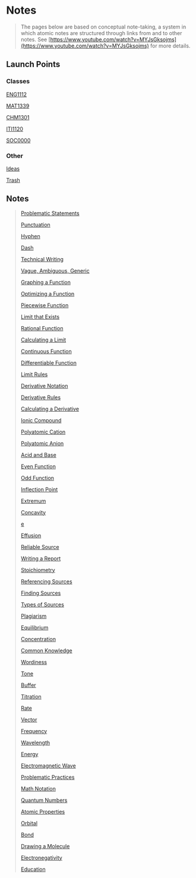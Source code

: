 # Notes

> The pages below are based on conceptual note-taking, a system in which
atomic notes are structured through links from and to other notes.
See [https://www.youtube.com/watch?v=MYJsGksojms](https://www.youtube.com/watch?v=MYJsGksojms) for more details.
> 

## Launch Points

### Classes

[ENG1112](Notes%20a61f38520e91467e8d968fa8795f3b5a/ENG1112%202a1e789232354ebfa8015efb7ea6e2a1.md)

[MAT1339](Notes%20a61f38520e91467e8d968fa8795f3b5a/MAT1339%208a6786f469bf4b508f0a61e33633c55a.md)

[CHM1301](Notes%20a61f38520e91467e8d968fa8795f3b5a/CHM1301%20fbd6212a61d0406ca50755b78e533e89.md)

[ITI1120](Notes%20a61f38520e91467e8d968fa8795f3b5a/ITI1120%204bf38af4a18e47fb99927fa23f6a6b9d.md)

[SOC0000](Notes%20a61f38520e91467e8d968fa8795f3b5a/SOC0000%20c66bceb0be124c88be12e65fcf9d976f.md)

### Other

[Ideas](Notes%20a61f38520e91467e8d968fa8795f3b5a/Ideas%20b5dee5fa11e649769216640d88d2a998.md)

[Trash](Notes%20a61f38520e91467e8d968fa8795f3b5a/Trash%20cf67c60d8a204741a3710936b41fad9f.md)

## Notes

> 
> 
> 
> [Problematic Statements](Notes%20a61f38520e91467e8d968fa8795f3b5a/Problematic%20Statements%200ee3231c1df244a49d79c60f5dd6dcd4.md)
> 
> [Punctuation](Notes%20a61f38520e91467e8d968fa8795f3b5a/Punctuation%20f7ee999b0ff047d394b703252a309288.md)
> 
> [Hyphen](Notes%20a61f38520e91467e8d968fa8795f3b5a/Hyphen%20dbf38a63abab407caaa60d092d7db4f4.md)
> 
> [Dash](Notes%20a61f38520e91467e8d968fa8795f3b5a/Dash%200c3252234ba64343995ca9e29f56e188.md)
> 
> [Technical Writing](Notes%20a61f38520e91467e8d968fa8795f3b5a/Technical%20Writing%206c4e93f1d55a4771a4a90adf26ce1594.md)
> 
> [Vague, Ambiguous, Generic](Notes%20a61f38520e91467e8d968fa8795f3b5a/Vague,%20Ambiguous,%20Generic%205a350b9dc1e04bd7b1f0ec1406b67a38.md)
> 
> [Graphing a Function](Notes%20a61f38520e91467e8d968fa8795f3b5a/Graphing%20a%20Function%20318cd65c176748bc96643aa8abf2724d.md)
> 
> [Optimizing a Function](Notes%20a61f38520e91467e8d968fa8795f3b5a/Optimizing%20a%20Function%20ef535e7314a8400c986e777adc2bbdcb.md)
> 
> [Piecewise Function](Notes%20a61f38520e91467e8d968fa8795f3b5a/Piecewise%20Function%2042163ed51aff4fc583cc7cfebb507524.md)
> 
> [Limit that Exists](Notes%20a61f38520e91467e8d968fa8795f3b5a/Limit%20that%20Exists%206a9c8aa5e455457ba848eb37d8d12bc7.md)
> 
> [Rational Function](Notes%20a61f38520e91467e8d968fa8795f3b5a/Rational%20Function%207e9aa1c92c1b4d76a8bca5706be9a56b.md)
> 
> [Calculating a Limit](Notes%20a61f38520e91467e8d968fa8795f3b5a/Calculating%20a%20Limit%2084f495f6e6904e6cb73c63e83ee522e7.md)
> 
> [Continuous Function](Notes%20a61f38520e91467e8d968fa8795f3b5a/Continuous%20Function%20c67f8524a2f840a8953cc31ff5af3734.md)
> 
> [Differentiable Function](Notes%20a61f38520e91467e8d968fa8795f3b5a/Differentiable%20Function%20f678cccd6d6941e3b2027c2f4a6ce004.md)
> 
> [Limit Rules](Notes%20a61f38520e91467e8d968fa8795f3b5a/Limit%20Rules%20c295bd3b2c56490482b7786a01f0cc78.md)
> 
> [Derivative Notation](Notes%20a61f38520e91467e8d968fa8795f3b5a/Derivative%20Notation%203fb6a05f74d3431396514e1ef2af24d4.md)
> 
> [Derivative Rules](Notes%20a61f38520e91467e8d968fa8795f3b5a/Derivative%20Rules%200d7442b53d47460f98161b1c7fc77f81.md)
> 
> [Calculating a Derivative](Notes%20a61f38520e91467e8d968fa8795f3b5a/Calculating%20a%20Derivative%208ee8cca8aa8f46749f2d88c898b8466d.md)
> 
> [Ionic Compound](Notes%20a61f38520e91467e8d968fa8795f3b5a/Ionic%20Compound%203e249c4c15b44fe6a67d0ef692af5884.md)
> 
> [Polyatomic Cation](Notes%20a61f38520e91467e8d968fa8795f3b5a/Polyatomic%20Cation%20dc6bfa2a484245a6bcbf512f7c3d123c.md)
> 
> [Polyatomic Anion](Notes%20a61f38520e91467e8d968fa8795f3b5a/Polyatomic%20Anion%200d435352f0e649f2bbe250a0b6004c48.md)
> 
> [Acid and Base](Notes%20a61f38520e91467e8d968fa8795f3b5a/Acid%20and%20Base%207f0756ab520442c597b197155fa4062c.md)
> 
> [Even Function](Notes%20a61f38520e91467e8d968fa8795f3b5a/Even%20Function%2069a253b5794d44f89a767ae7c4840006.md)
> 
> [Odd Function](Notes%20a61f38520e91467e8d968fa8795f3b5a/Odd%20Function%20f725ec92250f430b9982629b75f7860a.md)
> 
> [Inflection Point](Notes%20a61f38520e91467e8d968fa8795f3b5a/Inflection%20Point%20018d0f66b0664d09a83dc7f0aa009242.md)
> 
> [Extremum](Notes%20a61f38520e91467e8d968fa8795f3b5a/Extremum%20b28f7c5907fb47adb037ca90b838c2db.md)
> 
> [Concavity](Notes%20a61f38520e91467e8d968fa8795f3b5a/Concavity%201fc95494a13a4e30b28e4b498d3cfd4c.md)
> 
> [e](Notes%20a61f38520e91467e8d968fa8795f3b5a/e%201f4dd46f599c4052a0abd64f89f0c76e.md)
> 
> [Effusion](Notes%20a61f38520e91467e8d968fa8795f3b5a/Effusion%209fa4e2e8321a4031ac340106edb2fdf4.md)
> 
> [Reliable Source](Notes%20a61f38520e91467e8d968fa8795f3b5a/Reliable%20Source%20d684962a79654cc5992f95c108557659.md)
> 
> [Writing a Report](Notes%20a61f38520e91467e8d968fa8795f3b5a/Writing%20a%20Report%209f3b4da228ea4af1973079086bea3b3c.md)
> 
> [Stoichiometry](Notes%20a61f38520e91467e8d968fa8795f3b5a/Stoichiometry%20a398038171b54bd2ab9fe08da84b4c32.md)
> 
> [Referencing Sources](Notes%20a61f38520e91467e8d968fa8795f3b5a/Referencing%20Sources%209dbf35909a594ff1aa3f82c6505af71f.md)
> 
> [Finding Sources](Notes%20a61f38520e91467e8d968fa8795f3b5a/Finding%20Sources%208ecdd58f45424ecbbfb9c8d18147c5f4.md)
> 
> [Types of Sources](Notes%20a61f38520e91467e8d968fa8795f3b5a/Types%20of%20Sources%206d651b5a155a4fd6ae76ed810217a68c.md)
> 
> [Plagiarism](Notes%20a61f38520e91467e8d968fa8795f3b5a/Plagiarism%20bc8ea8466a7a49759d0d1f183b81f123.md)
> 
> [Equilibrium](Notes%20a61f38520e91467e8d968fa8795f3b5a/Equilibrium%20a8f9599f4a064c8b9f37ae20f90835c3.md)
> 
> [Concentration](Notes%20a61f38520e91467e8d968fa8795f3b5a/Concentration%2042c423d2a69d40cb8b8bd2f84797bc3e.md)
> 
> [Common Knowledge](Notes%20a61f38520e91467e8d968fa8795f3b5a/Common%20Knowledge%20a78b6ca3cc174e11934bd730fbd406e9.md)
> 
> [Wordiness](Notes%20a61f38520e91467e8d968fa8795f3b5a/Wordiness%206e8b34f4a6d64487b88b0a8565b1b8fd.md)
> 
> [Tone](Notes%20a61f38520e91467e8d968fa8795f3b5a/Tone%206e6475f6206d48379d407042b2a27c44.md)
> 
> [Buffer](Notes%20a61f38520e91467e8d968fa8795f3b5a/Buffer%202b4195d93d3f49e9a749dfc58749802e.md)
> 
> [Titration](Notes%20a61f38520e91467e8d968fa8795f3b5a/Titration%20762f62478e8d40cd9b3d37618e0d5aa2.md)
> 
> [Rate](Notes%20a61f38520e91467e8d968fa8795f3b5a/Rate%2015b549be89df4681b668a5c52d129a36.md)
> 
> [Vector](Notes%20a61f38520e91467e8d968fa8795f3b5a/Vector%2003bf7859c4904ae6ae908ec0a06fe6c0.md)
> 
> [Frequency](Notes%20a61f38520e91467e8d968fa8795f3b5a/Frequency%200ed2a5a3456849569b593d7d6411b8b4.md)
> 
> [Wavelength](Notes%20a61f38520e91467e8d968fa8795f3b5a/Wavelength%2083dd192c85704a6c9e26815c77280c01.md)
> 
> [Energy](Notes%20a61f38520e91467e8d968fa8795f3b5a/Energy%2032255c9dff45446aa251c5a99e89be93.md)
> 
> [Electromagnetic Wave](Notes%20a61f38520e91467e8d968fa8795f3b5a/Electromagnetic%20Wave%209c989526af244e4f8d22ec72c535a026.md)
> 
> [Problematic Practices](Notes%20a61f38520e91467e8d968fa8795f3b5a/Problematic%20Practices%20ed673f1219524c99bfa141db371798bf.md)
> 
> [Math Notation](Notes%20a61f38520e91467e8d968fa8795f3b5a/Math%20Notation%207bc4575af1e541d6946b955774161a6a.md)
> 
> [Quantum Numbers](Notes%20a61f38520e91467e8d968fa8795f3b5a/Quantum%20Numbers%20d974cb98a52245e7b212aa7996ad502b.md)
> 
> [Atomic Properties](Notes%20a61f38520e91467e8d968fa8795f3b5a/Atomic%20Properties%20456d21da2f1e4083afad6684e4894e64.md)
> 
> [Orbital](Notes%20a61f38520e91467e8d968fa8795f3b5a/Orbital%2074492c814a0b487a8cda5b10fff8be03.md)
> 
> [Bond](Notes%20a61f38520e91467e8d968fa8795f3b5a/Bond%203e540ea0ab234eca9486d144a72f898e.md)
> 
> [Drawing a Molecule](Notes%20a61f38520e91467e8d968fa8795f3b5a/Drawing%20a%20Molecule%201656b68fa32a4e1bbc645f1bccdfba4d.md)
> 
> [Electronegativity](Notes%20a61f38520e91467e8d968fa8795f3b5a/Electronegativity%20153347b799c64c06a1f86bb22efbe236.md)
> 
> [Education](Notes%20a61f38520e91467e8d968fa8795f3b5a/Education%203b2b73b69b3d469682092ca2dc96ed2a.md)
>